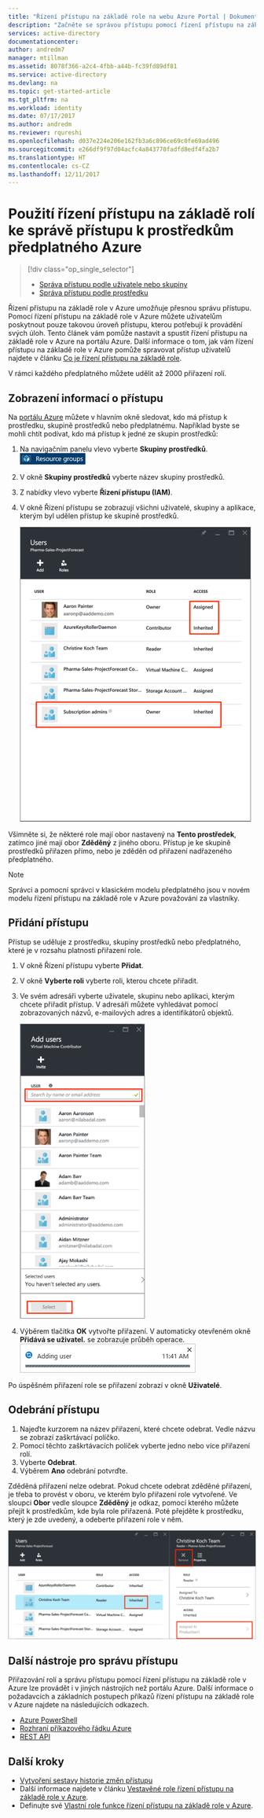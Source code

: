 ```yaml
---
title: "Řízení přístupu na základě role na webu Azure Portal | Dokumentace Microsoftu"
description: "Začněte se správou přístupu pomocí řízení přístupu na základě rolí na portálu Azure. Oprávnění k prostředkům se přiřazují pomocí přiřazení rolí."
services: active-directory
documentationcenter: 
author: andredm7
manager: mtillman
ms.assetid: 8078f366-a2c4-4fbb-a44b-fc39fd89df81
ms.service: active-directory
ms.devlang: na
ms.topic: get-started-article
ms.tgt_pltfrm: na
ms.workload: identity
ms.date: 07/17/2017
ms.author: andredm
ms.reviewer: rqureshi
ms.openlocfilehash: d037e224e206e162fb3a6c896ce69c0fe69ad496
ms.sourcegitcommit: e266df9f97d04acfc4a843770fadfd8edf4fa2b7
ms.translationtype: HT
ms.contentlocale: cs-CZ
ms.lasthandoff: 12/11/2017
---
```

# <a name="use-role-based-access-control-to-manage-access-to-your-azure-subscription-resources"></a>Použití řízení přístupu na základě rolí ke správě přístupu k prostředkům předplatného Azure
> [!div class="op_single_selector"]
> * [Správa přístupu podle uživatele nebo skupiny](role-based-access-control-manage-assignments.md)
> * [Správa přístupu podle prostředku](role-based-access-control-configure.md)

Řízení přístupu na základě role v Azure umožňuje přesnou správu přístupu. Pomocí řízení přístupu na základě role v Azure můžete uživatelům poskytnout pouze takovou úroveň přístupu, kterou potřebují k provádění svých úloh. Tento článek vám pomůže nastavit a spustit řízení přístupu na základě role v Azure na portálu Azure. Další informace o tom, jak vám řízení přístupu na základě role v Azure pomůže spravovat přístup uživatelů najdete v článku [Co je řízení přístupu na základě role](role-based-access-control-what-is.md).

V rámci každého předplatného můžete udělit až 2000 přiřazení rolí. 

## <a name="view-access"></a>Zobrazení informací o přístupu
Na [portálu Azure](https://portal.azure.com) můžete v hlavním okně sledovat, kdo má přístup k prostředku, skupině prostředků nebo předplatnému. Například byste se mohli chtít podívat, kdo má přístup k jedné ze skupin prostředků:

1. Na navigačním panelu vlevo vyberte **Skupiny prostředků**.  
    ![Skupiny prostředků – ikona](./media/role-based-access-control-configure/resourcegroups_icon.png)
2. V okně **Skupiny prostředků** vyberte název skupiny prostředků.
3. Z nabídky vlevo vyberte **Řízení přístupu (IAM)**.  
4. V okně Řízení přístupu se zobrazují všichni uživatelé, skupiny a aplikace, kterým byl udělen přístup ke skupině prostředků.  
   
    ![Snímek obrazovky s oknem uživatelé – zděděný a přiřazený přístup](./media/role-based-access-control-configure/view-access.png)

Všimněte si, že některé role mají obor nastavený na **Tento prostředek**, zatímco jiné mají obor **Zděděný** z jiného oboru. Přístup je ke skupině prostředků přiřazen přímo, nebo je zděděn od přiřazení nadřazeného předplatného.

> [!NOTE]
> Správci a pomocní správci v klasickém modelu předplatného jsou v novém modelu řízení přístupu na základě role v Azure  považováni za vlastníky.

## <a name="add-access"></a>Přidání přístupu
Přístup se uděluje z prostředku, skupiny prostředků nebo předplatného, které je v rozsahu platnosti přiřazení role.

1. V okně Řízení přístupu vyberte **Přidat**.  
2. V okně **Vyberte roli** vyberte roli, kterou chcete přiřadit.
3. Ve svém adresáři vyberte uživatele, skupinu nebo aplikaci, kterým chcete přiřadit přístup. V adresáři můžete vyhledávat pomocí zobrazovaných názvů, e-mailových adres a identifikátorů objektů.  
   
    ![Snímek obrazovky s oknem Přidat uživatele – vyhledávání](./media/role-based-access-control-configure/grant-access2.png)
4. Výběrem tlačítka **OK** vytvořte přiřazení. V automaticky otevřeném okně **Přidává se uživatel.** se zobrazuje průběh operace.  
    ![Ukazatel průběhu přidávání uživatele – snímek obrazovky](./media/role-based-access-control-configure/addinguser_popup.png)

Po úspěšném přiřazení role se přiřazení zobrazí v okně **Uživatelé**.

## <a name="remove-access"></a>Odebrání přístupu
1. Najeďte kurzorem na název přiřazení, které chcete odebrat. Vedle názvu se zobrazí zaškrtávací políčko.
2. Pomocí těchto zaškrtávacích políček vyberte jedno nebo více přiřazení rolí.
2. Vyberte **Odebrat**.  
3. Výběrem **Ano** odebrání potvrďte.

Zděděná přiřazení nelze odebrat. Pokud chcete odebrat zděděné přiřazení, je třeba to provést v oboru, ve kterém bylo přiřazení role vytvořené. Ve sloupci **Obor** vedle sloupce **Zděděný** je odkaz, pomocí kterého můžete přejít k prostředkům, kde byla role přiřazená. Poté přejděte k prostředku, který je zde uvedený, a odeberte přiřazení role v něm.

![Snímek obrazovky s oknem Uživatelé – neaktivní tlačítko odebrání u zděděného přístupu](./media/role-based-access-control-configure/remove-access2.png)

## <a name="other-tools-to-manage-access"></a>Další nástroje pro správu přístupu
Přiřazování rolí a správu přístupu pomocí řízení přístupu na základě role v Azure lze provádět i v jiných nástrojích než portálu Azure.  Další informace o požadavcích a základních postupech příkazů řízení přístupu na základě role v Azure najdete na následujících odkazech.

* [Azure PowerShell](role-based-access-control-manage-access-powershell.md)
* [Rozhraní příkazového řádku Azure](role-based-access-control-manage-access-azure-cli.md)
* [REST API](role-based-access-control-manage-access-rest.md)

## <a name="next-steps"></a>Další kroky
* [Vytvoření sestavy historie změn přístupu](role-based-access-control-access-change-history-report.md)
* Další informace najdete v článku [Vestavěné role řízení přístupu na základě role v Azure](role-based-access-built-in-roles.md).
* Definujte své [Vlastní role funkce řízení přístupu na základě role v Azure](role-based-access-control-custom-roles.md).

